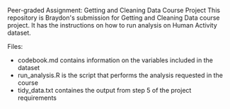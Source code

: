 Peer-graded Assignment: Getting and Cleaning Data Course Project
This repository is Braydon's submission for Getting and Cleaning Data course project. It has the instructions on how to run analysis on Human Activity dataset.

Files:
 - codebook.md contains information on the variables included in the dataset
 - run_analysis.R is the script that performs the analysis requested in the course
 - tidy_data.txt containes the output from step 5 of the project requirements
